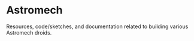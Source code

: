 # Astromech

Resources, code/sketches, and documentation related to building various Astromech droids.

